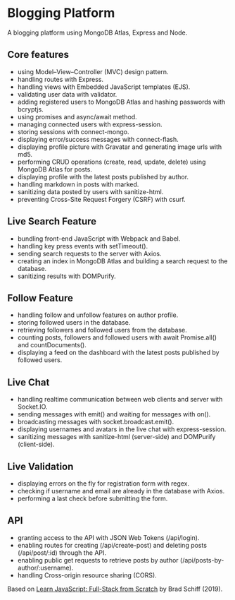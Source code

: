 # Blogging Platform

A blogging platform using MongoDB Atlas, Express and Node.

## Core features

- using Model–View–Controller (MVC) design pattern.
- handling routes with Express.
- handling views with Embedded JavaScript templates (EJS).
- validating user data with validator.
- adding registered users to MongoDB Atlas and hashing passwords with bcryptjs.
- using promises and async/await method.
- managing connected users with express-session.
- storing sessions with connect-mongo.
- displaying error/success messages with connect-flash.
- displaying profile picture with Gravatar and generating image urls with md5.
- performing CRUD operations (create, read, update, delete) using MongoDB Atlas for posts.
- displaying profile with the latest posts published by author.
- handling markdown in posts with marked.
- sanitizing data posted by users with sanitize-html.
- preventing Cross-Site Request Forgery (CSRF) with csurf.

## Live Search Feature

- bundling front-end JavaScript with Webpack and Babel.
- handling key press events with setTimeout().
- sending search requests to the server with Axios.
- creating an index in MongoDB Atlas and building a search request to the database.
- sanitizing results with DOMPurify.

## Follow Feature

- handling follow and unfollow features on author profile.
- storing followed users in the database.
- retrieving followers and followed users from the database.
- counting posts, followers and followed users with await Promise.all() and countDocuments().
- displaying a feed on the dashboard with the latest posts published by followed users.

## Live Chat

- handling realtime communication between web clients and server with Socket.IO.
- sending messages with emit() and waiting for messages with on().
- broadcasting messages with socket.broadcast.emit().
- displaying usernames and avatars in the live chat with express-session.
- sanitizing messages with sanitize-html (server-side) and DOMPurify (client-side).

## Live Validation

- displaying errors on the fly for registration form with regex.
- checking if username and email are already in the database with Axios.
- performing a last check before submitting the form.

## API

- granting access to the API with JSON Web Tokens (/api/login).
- enabling routes for creating (/api/create-post) and deleting posts (/api/post/:id) through the API.
- enabling public get requests to retrieve posts by author (/api/posts-by-author/:username).
- handling Cross-origin resource sharing (CORS).

Based on [Learn JavaScript: Full-Stack from Scratch](https://www.udemy.com/course/learn-javascript-full-stack-from-scratch/) by Brad Schiff (2019).
